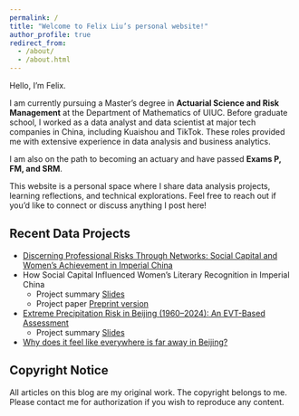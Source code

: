 ```yaml
---
permalink: /
title: "Welcome to Felix Liu’s personal website!"
author_profile: true
redirect_from: 
  - /about/
  - /about.html
---
```


Hello, I’m Felix.

I am currently pursuing a Master’s degree in **Actuarial Science and Risk Management** at the Department of Mathematics of UIUC. Before graduate school, I worked as a data analyst and data scientist at major tech companies in China, including Kuaishou and TikTok. These roles provided me with extensive experience in data analysis and business analytics.

I am also on the path to becoming an actuary and have passed **Exams P, FM, and SRM**.

This website is a personal space where I share data analysis projects, learning reflections, and technical explorations. Feel free to reach out if you’d like to connect or discuss anything I post here!

## Recent Data Projects

- [Discerning Professional Risks Through Networks: Social Capital and Women’s Achievement in Imperial China](/portfolio/2025-05-04-literature.html)
- How Social Capital Influenced Women’s Literary Recognition in Imperial China
  - Project summary [Slides](http://dx.doi.org/10.2139/ssrn.5126209)
  - Project paper [Preprint version](http://dx.doi.org/10.2139/ssrn.5072945)
- [Extreme Precipitation Risk in Beijing (1960–2024): An EVT-Based Assessment](/portfolio/2025-05-01-climate.html)
  - Project summary [Slides](https://docs.google.com/presentation/d/1ycfQBVjlIzTE_0mT8Y5lUUNIm3GWILAnQglmU-RvkI4/edit?usp=sharing)
- [Why does it feel like everywhere is far away in Beijing?](/portfolio/2023-08-29-beijing/)

## Copyright Notice

All articles on this blog are my original work. The copyright belongs to me. Please contact me for authorization if you wish to reproduce any content.

